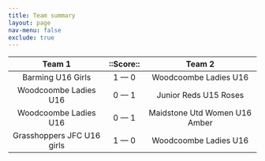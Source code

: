 ```yaml
---
title: Team summary
layout: page
nav-menu: false
exclude: true
---
```




|           Team 1           |  ::Score::  |            Team 2             |
|:--------------------------:|:-----------:|:-----------------------------:|
|     Barming U16 Girls      | 1 &mdash; 0 |     Woodcoombe Ladies U16     |
|   Woodcoombe Ladies U16    | 0 &mdash; 1 |     Junior Reds U15 Roses     |
|   Woodcoombe Ladies U16    | 0 &mdash; 1 | Maidstone Utd Women U16 Amber |
| Grasshoppers JFC U16 girls | 1 &mdash; 0 |     Woodcoombe Ladies U16     |

 <br /><br /><br />